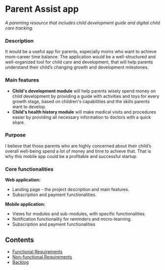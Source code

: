 # Parent Assist app

_A parenting resource that includes child development guide and digital child care tracking._

### Description

It would be a useful app for parents, especially moms who want to achieve mom-career time balance. The application would
be a well-structured and well-organized tool for child care and development, that will help parents understand their
child’s changing growth and development milestones.

### Main features

* **Child's development module** will help parents wisely spend money on child development by providing a guide with
  activities
  and toys for every growth stage, based on children's capabilities and the skills parents want to develop.
* **Child's health history module** will make medical visits and procedures easier by providing all necessary
  information to doctors with a
  quick share.

### Purpose

I believe that those parents who are highly concerned about their child’s overall well-being spend a lot of money and
time to achieve that. That is why this mobile app could be a profitable and successful startup.

### Core functionalities
**Web application:**
* Landing page - the project description and main features.
* Subscription and payment functionalities.

**Mobile application:**
* Views for modules and sub-modules, with specific functionalities.
* Notification functionality for reminders and micro-learning.
* Subscription and payment functionalities


## Contents
* [Functional Requirements](https://github.com/OlgaS40/parent-assist-app/wiki/Functional-Requirments)
* [Non-functional Requirements](https://github.com/OlgaS40/parent-assist-app/wiki/Non-Functional-Requirements)
* [Backlog](https://github.com/OlgaS40/parent-assist-app/issues)


 
